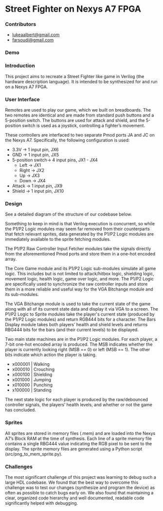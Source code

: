 # Street Fighter on Nexys A7 FPGA

### Contributors
 - lukeaalbert@gmail.com
 - farsoudi@gmail.com

### Demo

### Introduction

This project aims to recreate a Street Fighter like game in Verilog (the hardware description language). It is intended to be synthesized for and run on a Nexys A7 FPGA.

### User Interface

Remotes are used to play our game, which we built on breadboards. The two remotes are identical and are made from standard push buttons and a 5-position switch. The buttons are used for attack and shield, and the 5-position switch is used as a joystick, controlling a fighter’s movement. 

These controllers are interfaced to two separate Pmod ports JA and JC on the Nexys A7. Specifically, the following configuration is used:

- 3.3V → 1 input pin, JX6
- GND → 1 input pin, JX5
- 5-position switch→ 4 input pins, JX1 - JX4  
    - Left → JX1  
    - Right → JX2  
    - Up → JX3  
    - Down → JX4
- Attack → 1 input pin, JX9  
- Shield → 1 input pin, JX10

### Design

See a detailed diagram of the structure of our codebase below.

Something to keep in mind is that Verilog execution is concurrent, so while the P1/P2 Logic modules may seem far removed from their counterparts that fetch relevant sprites, data generated by the P1/P2 Logic modules are immediately available to the sprite fetching modules.

The P1/P2 Raw Controller Input Fetcher modules take the signals directly from the aforementioned Pmod ports and store them in a one-hot encoded array.

The Core Game module and its P1/P2 Logic sub-modules simulate all game logic. This includes but is not limited to attack/hitbox logic, shielding logic, movement logic, health logic, game over logic, and more. The P1/P2 Logic are specifically used to synchronize the raw controller inputs and store them in a more reliable and useful way for the VGA Bitchange module and its sub-modules.

The VGA Bitchange module is used to take the current state of the game along with all of its current state data and display it via VGA to a screen. The P1/P2 Logic to Sprite modules take the player's current state (produced by the P1/P2 Logic modules) and return RGB444 bits for a character. The Bars Display module takes both players’ health and shield levels and returns RBG444 bits for the bars (and their current levels) to be displayed.

Two main state machines are in the P1/P2 Logic modules. For each player, a 7-bit one-hot encoded array is produced. The MSB indicates whether the player is currently looking right (MSB == 0) or left (MSB == 1). The other bits indicate which action the player is taking.
- x000001 | Walking 
- x000010 | Crouching
- x000100 | Shielding
- x001000 | Jumping
- x010000 | Punching
- x100000 | Standing

The next state logic for each player is produced by the raw/debounced controller signals, the players’ health levels, and whether or not the game has concluded.

### Sprites

All sprites are stored in memory files (.mem) and are loaded into the Nexys A7’s Block RAM at the time of synthesis. Each line of a sprite memory file contains a single RBG444 value indicating the RGB pixel to be sent to the display. The sprite memory files are generated using a Python script (src/png_to_mem_sprite.py).

### Challenges

The most significant challenge of this project was learning to debug such a large HDL codebase. We found that the best way to overcome this challenge was to test our changes (synthesize and program the device) as often as possible to catch bugs early on. We also found that maintaining a clear, organized code hierarchy and well documented, readable code significantly helped with debugging.
